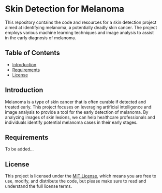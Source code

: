 # Skin Detection for Melanoma

This repository contains the code and resources for a skin detection project aimed at identifying melanoma, a potentially deadly skin cancer. The project employs various machine learning techniques and image analysis to assist in the early diagnosis of melanoma.

## Table of Contents
- [Introduction](#introduction)
- [Requirements](#requirements)
- [License](#license)

## Introduction

Melanoma is a type of skin cancer that is often curable if detected and treated early. This project focuses on leveraging artificial intelligence and image analysis to provide a tool for the early detection of melanoma. By analyzing images of skin lesions, we can help healthcare professionals and individuals identify potential melanoma cases in their early stages.

## Requirements
To be added...

## License

This project is licensed under the [MIT License](LICENSE), which means you are free to use, modify, and distribute the code, but please make sure to read and understand the full license terms.